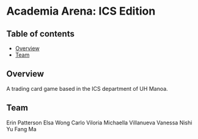 # Academia Arena: ICS Edition

## Table of contents

* [Overview](#overview)
* [Team](#team)

## Overview
A trading card game based in the ICS department of UH Manoa. 

## Team
Erin Patterson
Elsa Wong
Carlo Viloria
Michaella Villanueva
Vanessa Nishi 
Yu Fang Ma
